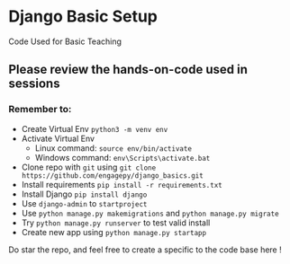 # Django Basic Setup
Code Used for Basic Teaching

## Please review the hands-on-code used in sessions 

### Remember to: 

- Create Virtual Env `python3 -m venv env`
- Activate Virtual Env 
    - Linux command: `source env/bin/activate` 
    - Windows command: `env\Scripts\activate.bat`
- Clone repo with `git` using `git clone https://github.com/engagepy/django_basics.git`
- Install requirements `pip install -r requirements.txt`
- Install Django `pip install django`
- Use `django-admin` to `startproject`
- Use `python manage.py makemigrations` and `python manage.py migrate`
- Try `python manage.py runserver` to test valid install
- Create new app using `python manage.py startapp`

Do star the repo, and feel free to create a specific to the code base here ! 